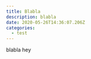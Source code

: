 ```yaml
---
title: Blabla
description: blabla
date: 2020-05-26T14:36:07.206Z
categories:
  - test
---
```

blabla hey